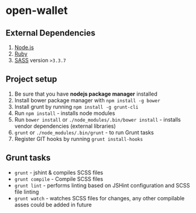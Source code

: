 open-wallet
===========

External Dependencies
---------------------

  1. [Node.js](http://nodejs.org/)
  2. [Ruby](https://www.ruby-lang.org/en/downloads/)
  3. [SASS](http://sass-lang.com/) version `>3.3.7`

Project setup
---------------------

  1. Be sure that you have **nodejs package manager** installed
  2. Install bower package manager with `npm install -g bower`
  3. Install grunt by running `npm install -g grunt-cli`
  4. Run `npm install` - installs node modules
  5. Run `bower install` or `./node_modules/.bin/bower install` - installs vendor dependencies (external libraries)
  6. `grunt` or `./node_modules/.bin/grunt` - to run Grunt tasks
  7. Register GIT hooks by running `grunt install-hooks`


Grunt tasks
-----------

  * `grunt` - jshint & compiles SCSS files
  * `grunt compile` - Compile SCSS files
  * `grunt lint` - performs linting based on JSHint configuration and SCSS file linting
  * `grunt watch` - watches SCSS files for changes, any other compilable asses could be added in future
